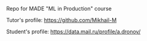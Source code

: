 Repo for MADE "ML in Production" course

Tutor's profile: https://github.com/Mikhail-M

Student's profile: https://data.mail.ru/profile/a.dronov/
